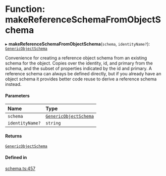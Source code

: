 # Function: makeReferenceSchemaFromObjectSchema

▸ **makeReferenceSchemaFromObjectSchema**(`schema`, `identityName?`): [`GenericObjectSchema`](../types/GenericObjectSchema.md)

Convenience for creating a reference object schema from an existing schema for the
object. Copies over the identity, id, and primary from the schema, and the subset of
properties indicated by the id and primary.
A reference schema can always be defined directly, but if you already have an object
schema it provides better code reuse to derive a reference schema instead.

#### Parameters

| Name | Type |
| :------ | :------ |
| `schema` | [`GenericObjectSchema`](../types/GenericObjectSchema.md) |
| `identityName?` | `string` |

#### Returns

[`GenericObjectSchema`](../types/GenericObjectSchema.md)

#### Defined in

[schema.ts:457](https://github.com/coda/packs-sdk/blob/main/schema.ts#L457)

